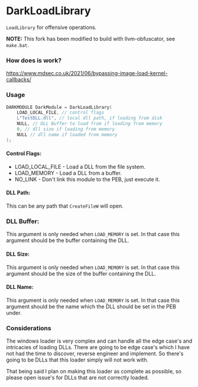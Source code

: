 # DarkLoadLibrary

`LoadLibrary` for offensive operations.

__NOTE:__ This fork has been modified to build with llvm-obfuscator, see `make.bat`.


### How does is work?

https://www.mdsec.co.uk/2021/06/bypassing-image-load-kernel-callbacks/

### Usage

```C
DARKMODULE DarkModule = DarkLoadLibrary(
    LOAD_LOCAL_FILE, // control flags
    L"TestDLL.dll", // local dll path, if loading from disk
    NULL, // DLL Buffer to load from if loading from memory
    0, // dll size if loading from memory
    NULL // dll name if loaded from memory
);
```

#### Control Flags:
-   LOAD_LOCAL_FILE - Load a DLL from the file system.
-   LOAD_MEMORY - Load a DLL from a buffer.
-   NO_LINK  - Don't link this module to the PEB, just execute it.

#### DLL Path:

This can be any path that `CreateFileW` will open.

### DLL Buffer:

This argument is only needed when `LOAD_MEMORY` is set. In that case this argument should be the buffer containing the DLL.

#### DLL Size:

This argument is only needed when `LOAD_MEMORY` is set. In that case this argument should be the size of the buffer containing the DLL.

#### DLL Name:

This argument is only needed when `LOAD_MEMORY` is set. In that case this argument should be the name which the DLL should be set in the PEB under.

### Considerations

The windows loader is very complex and can handle all the edge case's and intricacies of loading DLLs. There are going to be edge case's which I have not had the time to discover, reverse engineer and implement. So there's going to be DLLs that this loader simply will not work with.

That being said I plan on making this loader as complete as possible, so please open issue's for DLLs that are not correctly loaded.
